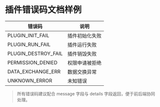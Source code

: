 # 插件错误码文档样例

| 错误码              | 说明           |
| ------------------- | -------------- |
| PLUGIN_INIT_FAIL    | 插件初始化失败 |
| PLUGIN_RUN_FAIL     | 插件运行失败   |
| PLUGIN_DESTROY_FAIL | 插件销毁失败   |
| PERMISSION_DENIED   | 权限申请被拒绝 |
| DATA_EXCHANGE_ERR   | 数据交换异常   |
| UNKNOWN_ERROR       | 未知错误       |

> 所有错误码建议配合 message 字段与 details 字段返回，便于前后端协同处理。
